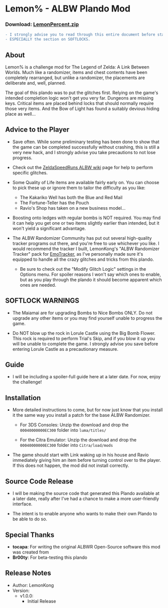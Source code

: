 # Lemon% - ALBW Plando Mod

### Download: [LemonPercent.zip](LemonPercent.zip)


````diff
- I strongly advise you to read through this entire document before starting the plando,
- ESPECIALLY the section on SOFTLOCKS.
````

## About

Lemon% is a challenge mod for The Legend of Zelda: A Link Between Worlds. Much like a randomizer, items and chest contents have been completely rearranged, but unlike a randomizer, the placements are deliberate and, well, planned.

The goal of this plando was to put the glitches first. Relying on the game's intended completion logic won't get you very far. Dungeons are missing keys. Critical items are placed behind locks that should normally require those very items. And the Bow of Light has found a suitably devious hiding place as well...

## Advice to the Player

- Save often. While some preliminary testing has been done to show that the game can be completed successfully without crashing, this is still a very new hack, and I strongly advise you take precautions to not lose progress.


- Check out the [ZeldaSpeedRuns ALBW wiki](https://www.zeldaspeedruns.com/albw/) page for help to perform specific glitches.


- Some Quality of Life items are available fairly early on. You can choose to pick these up or ignore them to tailor the difficulty as you like:


    - The Kakariko Well has both the Blue and Red Mail
    - The Fortune-Teller has the Pouch
    - Ravio's Shop has taken on a new business model...


- Boosting onto ledges with regular bombs is NOT required. You may find it can help you get one or two items slightly earlier than intended, but it won't yield a significant advantage.


- The ALBW Randomizer Community has put out several high-quality tracker programs out there, and you're free to use whichever you like. I would recommend the tracker I built, LemonKong's "ALBW Randomizer Tracker" pack for [EmoTracker](https://emotracker.net/), as I've personally made sure it's equipped to handle all the crazy glitches and tricks from this plando. 

    - Be sure to check out the "Modify Glitch Logic" settings in the Options menu. For spoiler reasons I won't say which ones to enable, but as you play through the plando it should become apparent which ones are needed. 


## SOFTLOCK WARNINGS

- The Maiamai are for upgrading Bombs to Nice Bombs ONLY. Do not upgrade any other items or you may find yourself unable to progress the game.


- Do NOT blow up the rock in Lorule Castle using the Big Bomb Flower. This rock is required to perform Trial's Skip, and if you blow it up you will be unable to complete the game. I strongly advise you save before entering Lorule Castle as a precautionary measure.

## Guide

- I will be including a spoiler-full guide here at a later date. For now, enjoy the challenge!

## Installation

- More detailed instructions to come, but for now just know that you install it the same way you install a patch for the base ALBW Randomizer.

    - For 3DS Consoles: Unzip the download and drop the ```00040000000EC300``` folder into ```luma/titles/```

    - For the Citra Emulator: Unzip the download and drop the ```00040000000EC300``` folder into ```Citra/load/mods```


- The game should start with Link waking up in his house and Ravio immediately giving him an item before turning control over to the player. If this does not happen, the mod did not install correctly.

## Source Code Release

- I will be making the source code that generated this Plando available at a later date, really after I've had a chance to make a more user-friendly interface.


- The intent is to enable anyone who wants to make their own Plando to be able to do so.

## Special Thanks

- **tocapa**: For writing the original ALBWR Open-Source software this mod was created from
- **Br00ty**: For beta-testing this plando


## Release Notes

- Author: LemonKong
- Version:
    - v1.0.0:
        - Initial Release




















